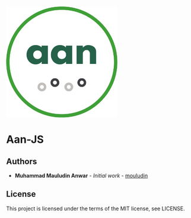 ![banner](img/logo.png)

# Aan-JS

## Authors

* **Muhammad Mauludin Anwar** - *Initial work* - [mouludin](https://github.com/mouludin)

## License

This project is licensed under the terms of the MIT license, see LICENSE.
